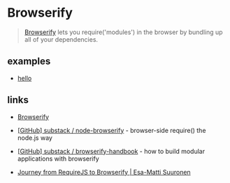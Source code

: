 # Browserify

> [Browserify](http://browserify.org/) lets you require('modules') in the browser by bundling up all of your dependencies.


## examples

* [hello](hello)


## links

* [Browserify](http://browserify.org/)

* [[GitHub] substack / node-browserify](https://github.com/substack/node-browserify) - browser-side require() the node.js way

* [[GitHub] substack / browserify-handbook](https://github.com/substack/browserify-handbook) - how to build modular applications with browserify

* [Journey from RequireJS to Browserify | Esa-Matti Suuronen](http://esa-matti.suuronen.org/blog/2013/03/22/journey-from-requirejs-to-browserify/)

